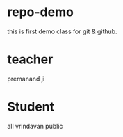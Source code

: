 # repo-demo
this is first demo class for git &amp; github.

# teacher
premanand ji

# Student
all vrindavan public
